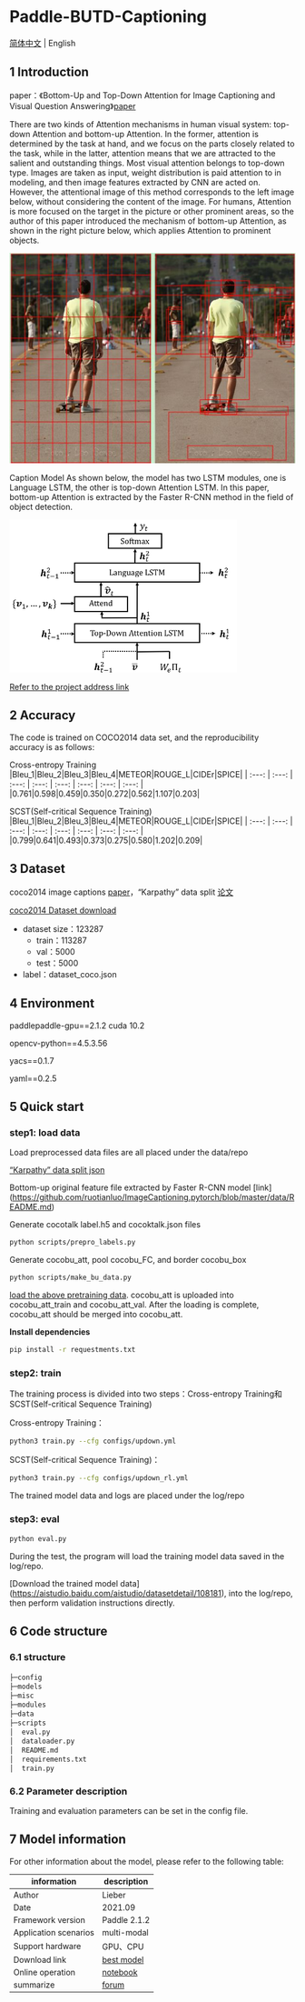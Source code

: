 # Paddle-BUTD-Captioning

[简体中文](./README_ch.md) | English
   
## 1 Introduction
paper：《Bottom-Up and Top-Down Attention for Image Captioning and Visual Question Answering》[paper](https://ieeexplore.ieee.org/document/8578734)

There are two kinds of Attention mechanisms in human visual system: top-down Attention and bottom-up Attention.  In the former, attention is determined by the task at hand, and we focus on the parts closely related to the task, while in the latter, attention means that we are attracted to the salient and outstanding things.  Most visual attention belongs to top-down type. Images are taken as input, weight distribution is paid attention to in modeling, and then image features extracted by CNN are acted on.  However, the attentional image of this method corresponds to the left image below, without considering the content of the image.  For humans, Attention is more focused on the target in the picture or other prominent areas, so the author of this paper introduced the mechanism of bottom-up Attention, as shown in the right picture below, which applies Attention to prominent objects.  

![comparison](image/comparison.jpg)

Caption Model As shown below, the model has two LSTM modules, one is Language LSTM, the other is top-down Attention LSTM.  In this paper, bottom-up Attention is extracted by the Faster R-CNN method in the field of object detection.  

![model](image/model.png)

[Refer to the project address link](https://github.com/ruotianluo/ImageCaptioning.pytorch)

## 2 Accuracy
The code is trained on COCO2014 data set, and the reproducibility accuracy is as follows:

Cross-entropy Training
|Bleu_1|Bleu_2|Bleu_3|Bleu_4|METEOR|ROUGE_L|CIDEr|SPICE|
| :---: | :---: | :---: | :---: | :---: | :---: | :---: | :---: | 
|0.761|0.598|0.459|0.350|0.272|0.562|1.107|0.203|

SCST(Self-critical Sequence Training)
|Bleu_1|Bleu_2|Bleu_3|Bleu_4|METEOR|ROUGE_L|CIDEr|SPICE|
| :---: | :---: | :---: | :---: | :---: | :---: | :---: | :---: | 
|0.799|0.641|0.493|0.373|0.275|0.580|1.202|0.209|

## 3 Dataset
coco2014 image captions [paper](https://link.springer.com/chapter/10.1007/978-3-319-10602-1_48)，“Karpathy” data split [论文](https://arxiv.org/pdf/1412.2306v2.pdf)

[coco2014 Dataset download](https://aistudio.baidu.com/aistudio/datasetdetail/28191)

- dataset size：123287
  - train：113287
  - val：5000
  - test：5000
- label：dataset_coco.json

## 4 Environment
paddlepaddle-gpu==2.1.2  cuda 10.2

opencv-python==4.5.3.56

yacs==0.1.7

yaml==0.2.5

## 5 Quick start

### step1: load data

Load preprocessed data files are all placed under the data/repo

[“Karpathy” data split json](https://aistudio.baidu.com/aistudio/datasetdetail/107078)

Bottom-up original feature file extracted by Faster R-CNN model [link] (https://github.com/ruotianluo/ImageCaptioning.pytorch/blob/master/data/README.md)

Generate cocotalk label.h5 and cocoktalk.json files
```bash
python scripts/prepro_labels.py
```

Generate cocobu_att, pool cocobu_FC, and border cocobu_box 
```bash
python scripts/make_bu_data.py
```

[load the above pretraining data](https://aistudio.baidu.com/aistudio/datasetdetail/107198). cocobu_att is uploaded into cocobu_att_train and cocobu_att_val. After the loading is complete, cocobu_att should be merged into cocobu_att.

**Install dependencies**
```bash
pip install -r requestments.txt
```

### step2: train

The training process is divided into two steps：Cross-entropy Training和SCST(Self-critical Sequence Training)

Cross-entropy Training：

```bash
python3 train.py --cfg configs/updown.yml  
```

SCST(Self-critical Sequence Training)：

```bash
python3 train.py --cfg configs/updown_rl.yml
```

The trained model data and logs are placed under the log/repo

### step3: eval

```bash
python eval.py
```

During the test, the program will load the training model data saved in the log/repo.  

[Download the trained model data] (https://aistudio.baidu.com/aistudio/datasetdetail/108181), into the log/repo, then perform validation instructions directly.  

## 6 Code structure

### 6.1 structure

```
├─config                        
├─models                          
├─misc                            
├─modules                         
├─data                            
├─scripts                         
│  eval.py                       
│  dataloader.py                  
│  README.md                      
│  requirements.txt               
│  train.py                       
```
### 6.2 Parameter description

Training and evaluation parameters can be set in the config file.

## 7 Model information

For other information about the model, please refer to the following table:

| information | description |
| --- | --- |
| Author | Lieber |
| Date | 2021.09 |
| Framework version | Paddle 2.1.2 |
| Application scenarios | multi-modal |
| Support hardware | GPU、CPU |
| Download link | [best model](https://aistudio.baidu.com/aistudio/datasetdetail/108181)|
|Online operation| [notebook](https://aistudio.baidu.com/aistudio/projectdetail/2345929)|
| summarize | [forum](https://aistudio.baidu.com/paddle/forum/topic/show/991202)|
